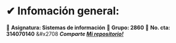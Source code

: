 # &#x2714; Infomación general:
 &#x1F539; **Asignatura: Sistemas de información**
 &#x1F539; **Grupo: 2860**
 &#x1F539; **No. cta: 314070140**
 &#x2708 _**Comparte [Mi repositorio!](https://github.com/Adrian-ICO/Garcia_Chavez)**_
